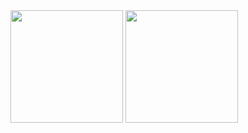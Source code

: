 <div>
   <img height="180em" src="https://github-readme-stats.vercel.app/api?username=IagoKato&show_icons=true&theme=tokyonight"/>
   <img height="180em" src="https://github-readme-stats.vercel.app/api/top-langs/?username=IagoKato&layout=compact&theme=tokyonight"/>
</div>


